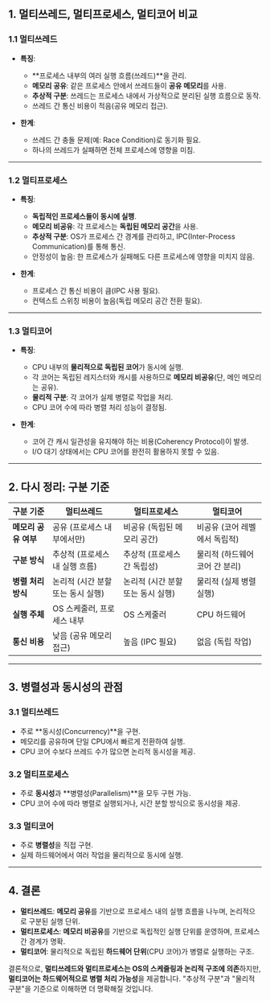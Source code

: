## **1. 멀티쓰레드, 멀티프로세스, 멀티코어 비교**

### **1.1 멀티쓰레드**

- **특징**:
    
    - **프로세스 내부의 여러 실행 흐름(쓰레드)**을 관리.
    - **메모리 공유**: 같은 프로세스 안에서 쓰레드들이 **공유 메모리**를 사용.
    - **추상적 구분**: 쓰레드는 프로세스 내에서 가상적으로 분리된 실행 흐름으로 동작.
    - 쓰레드 간 통신 비용이 적음(공유 메모리 접근).
- **한계**:
    
    - 쓰레드 간 충돌 문제(예: Race Condition)로 동기화 필요.
    - 하나의 쓰레드가 실패하면 전체 프로세스에 영향을 미침.

---

### **1.2 멀티프로세스**

- **특징**:
    
    - **독립적인 프로세스들이 동시에 실행**.
    - **메모리 비공유**: 각 프로세스는 **독립된 메모리 공간**을 사용.
    - **추상적 구분**: OS가 프로세스 간 경계를 관리하고, IPC(Inter-Process Communication)를 통해 통신.
    - 안정성이 높음: 한 프로세스가 실패해도 다른 프로세스에 영향을 미치지 않음.
- **한계**:
    
    - 프로세스 간 통신 비용이 큼(IPC 사용 필요).
    - 컨텍스트 스위칭 비용이 높음(독립 메모리 공간 전환 필요).

---

### **1.3 멀티코어**

- **특징**:
    
    - CPU 내부의 **물리적으로 독립된 코어**가 동시에 실행.
    - 각 코어는 독립된 레지스터와 캐시를 사용하므로 **메모리 비공유**(단, 메인 메모리는 공유).
    - **물리적 구분**: 각 코어가 실제 병렬로 작업을 처리.
    - CPU 코어 수에 따라 병렬 처리 성능이 결정됨.
- **한계**:
    
    - 코어 간 캐시 일관성을 유지해야 하는 비용(Coherency Protocol)이 발생.
    - I/O 대기 상태에서는 CPU 코어를 완전히 활용하지 못할 수 있음.

---

## **2. 다시 정리: 구분 기준**

|**구분 기준**|**멀티쓰레드**|**멀티프로세스**|**멀티코어**|
|---|---|---|---|
|**메모리 공유 여부**|공유 (프로세스 내부에서만)|비공유 (독립된 메모리 공간)|비공유 (코어 레벨에서 독립적)|
|**구분 방식**|추상적 (프로세스 내 실행 흐름)|추상적 (프로세스 간 독립성)|물리적 (하드웨어 코어 간 분리)|
|**병렬 처리 방식**|논리적 (시간 분할 또는 동시 실행)|논리적 (시간 분할 또는 동시 실행)|물리적 (실제 병렬 실행)|
|**실행 주체**|OS 스케줄러, 프로세스 내부|OS 스케줄러|CPU 하드웨어|
|**통신 비용**|낮음 (공유 메모리 접근)|높음 (IPC 필요)|없음 (독립 작업)|

---

## **3. 병렬성과 동시성의 관점**

### **3.1 멀티쓰레드**

- 주로 **동시성(Concurrency)**을 구현.
- 메모리를 공유하며 단일 CPU에서 빠르게 전환하여 실행.
- CPU 코어 수보다 쓰레드 수가 많으면 논리적 동시성을 제공.

### **3.2 멀티프로세스**

- 주로 **동시성**과 **병렬성(Parallelism)**을 모두 구현 가능.
- CPU 코어 수에 따라 병렬로 실행되거나, 시간 분할 방식으로 동시성을 제공.

### **3.3 멀티코어**

- 주로 **병렬성**을 직접 구현.
- 실제 하드웨어에서 여러 작업을 물리적으로 동시에 실행.

---

## **4. 결론**

- **멀티쓰레드**: **메모리 공유**를 기반으로 프로세스 내의 실행 흐름을 나누며, 논리적으로 구분된 실행 단위.
- **멀티프로세스**: **메모리 비공유**를 기반으로 독립적인 실행 단위를 운영하며, 프로세스 간 경계가 명확.
- **멀티코어**: 물리적으로 독립된 **하드웨어 단위**(CPU 코어)가 병렬로 실행하는 구조.

결론적으로, **멀티쓰레드와 멀티프로세스는 OS의 스케줄링과 논리적 구조에 의존**하지만, **멀티코어는 하드웨어적으로 병렬 처리 가능성**을 제공합니다. "추상적 구분"과 "물리적 구분"을 기준으로 이해하면 더 명확해질 것입니다.